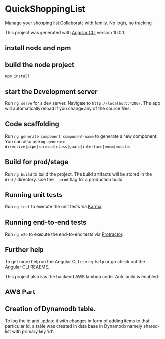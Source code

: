 # QuickShoppingList
Manage your shopping list.Collaborate with family. No login, no tracking

This project was generated with [Angular CLI](https://github.com/angular/angular-cli) version 10.0.1.

## install node and npm

## build the node project
`npm install`


## start the Development server

Run `ng serve` for a dev server. Navigate to `http://localhost:4200/`. The app will automatically reload if you change any of the source files.

## Code scaffolding

Run `ng generate component component-name` to generate a new component. You can also use `ng generate directive|pipe|service|class|guard|interface|enum|module`.

## Build for prod/stage

Run `ng build` to build the project. The build artifacts will be stored in the `dist/` directory. Use the `--prod` flag for a production build.

## Running unit tests

Run `ng test` to execute the unit tests via [Karma](https://karma-runner.github.io).

## Running end-to-end tests

Run `ng e2e` to execute the end-to-end tests via [Protractor](http://www.protractortest.org/).

## Further help

To get more help on the Angular CLI use `ng help` or go check out the [Angular CLI README](https://github.com/angular/angular-cli/blob/master/README.md).

This project also has the backend AWS lambda code. Auto build is enabled. 
## AWS Part

## Creation of Dynamodb table.

  To log the id and update it with changes in form of adding items to that particular id, a table was created in data base in Dynamodb namely shared-list with primary key ‘id’.


